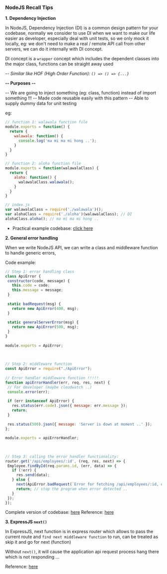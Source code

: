 ### NodeJS Recall Tips

<b>1. Dependency Injection</b>

In NodeJS, Dependency Injection (DI) is a common design pattern for your codebase, normally we consider to use DI when we want to make our life easier as developer, especially deal with unit tests, so we only mock it locally, eg: we don't need to make a real / remote API call from other servers, we can do it internally with DI concept.

<string>DI concept is a `wrapper` concept which includes the dependent classes into the major class, functions can be straight away used</string>

<i>-- Similar like HOF (High Order Function): `() => () => {...}`</i>

<b>-- Purposes --</b>

-- We are going to inject something (eg: class, function) instead of import something !!!
-- Made code reusable easily with this pattern
-- Able to supply dummy data for unit testing

eg:

```js
// function 1: walawala function file
module.exports = function() {
  return {
    walawala: function() {
      console.log('ma mi ma mi hong ..');
    }
  }
}

// function 2: aloha function file
module.exports = function(walawalaClass) {
  return {
    aloha: function() {
      walawalaClass.walawala();
    }
  }
}

// index.js
var walawalaClass = require('./walawala')();
var alohaClass = require('./aloha')(walawalaClass); // DI
alohaClass.aloha(); // ma mi ma mi hong ..
```

* Practical example codebase: <a href="https://github.com/DamengRandom/node-dependency-injection-concept" target="_blank">click here</a>


<b>2. General error handling</b>
 
When we write NodeJS API, we can write a class and middleware function to handle generic errors,
 
Code example:
 
```js
// Step 1: error handling class
class ApiError {
 constructor(code, message) {
   this.code = code;
   this.message = message;
 }
 
 static badRequest(msg) {
   return new ApiError(400, msg);
 }
 
 static generalServerError(msg) {
   return new ApiError(500, msg);
 }
}
 
module.exports = ApiError;
 
 
 
// Step 2: middleware function
const ApiError = require("./ApiError");
 
// Error handler middleware function !!!!!
function apiErrorHandler(err, req, res, next) {
 // For developer (maybe cloudwatch ..)
 console.error(err);
 
 if (err instanceof ApiError) {
   res.status(err.code).json({ message: err.message });
   return;
 }
 
 res.status(500).json({ message: 'Server is down at moment ..' });
};
 
module.exports = apiErrorHandler;
 
 
 
// Step 3: calling the error handler functionality:
router.get('/api/employees/:id', (req, res, next) => {
 Employee.findById(req.params.id, (err, data) => {
   if (!err) {
     res.send(data);
   } else {
     next(ApiError.badRequest(`Error for fetching /api/employees/:id, details are: ${err}`));
     return; // stop the program when error detected ..
   }
 });
});
```
 
Complete version of codebase: <a href="" target="_blank">here</a>
Reference: <a href="youtube.com/watch?v=DyqVqaf1KnA" target="_blank">here</a>


<b>3. ExpressJS `next()`</b>

In ExpressJS, next function is in express router which allows to pass the current route and `find next middleware function` to run, can be treated as skip it and go for next (function)

Without `next()`, it will cause the application api request process hang there which is not responding ...
 
Reference: <a href="https://expressjs.com/en/guide/writing-middleware.html">here</a>
